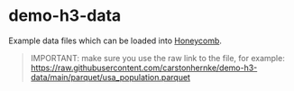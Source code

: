 # demo-h3-data
Example data files which can be loaded into [Honeycomb](honeycomb.carston.org). 

   > IMPORTANT: make sure you use the raw link to the file, for example: https://raw.githubusercontent.com/carstonhernke/demo-h3-data/main/parquet/usa_population.parquet
